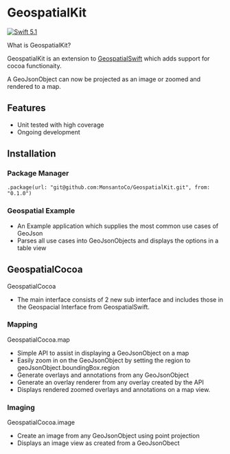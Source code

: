 # GeospatialKit

[![Swift 5.1](https://img.shields.io/badge/Swift-5.1-orange.svg?style=flat)](https://developer.apple.com/swift/)

What is GeospatialKit?

GeospatialKit is an extension to [GeospatialSwift](https://github.com/MonsantoCo/GeospatialSwift) which adds support for cocoa functionaity.

A GeoJsonObject can now be projected as an image or zoomed and rendered to a map.

## Features

* Unit tested with high coverage
* Ongoing development

## Installation

### Package Manager

```.package(url: "git@github.com:MonsantoCo/GeospatialKit.git", from: "0.1.0")```

### Geospatial Example

* An Example application which supplies the most common use cases of GeoJson
* Parses all use cases into GeoJsonObjects and displays the options in a table view

## GeospatialCocoa

GeospatialCocoa

* The main interface consists of 2 new sub interface and includes those in the Geospacial Interface from GeospatialSwift. 

### Mapping

GeospatialCocoa.map

* Simple API to assist in displaying a GeoJsonObject on a map
* Easily zoom in on the GeoJsonObject by setting the region to geoJsonObject.boundingBox.region
* Generate overlays and annotations from any GeoJsonObject
* Generate an overlay renderer from any overlay created by the API
* Displays rendered zoomed overlays and annotations on a map view.

### Imaging

GeospatialCocoa.image

* Create an image from any GeoJsonObject using point projection
* Displays an image view as created from a GeoJsonObect
